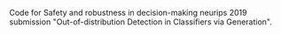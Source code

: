 Code for Safety and robustness in decision-making neurips 2019 submission "Out-of-distribution Detection in Classifiers via Generation".
